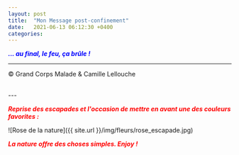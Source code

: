 ```yaml
---
layout: post
title:  "Mon Message post-confinement"
date:   2021-06-13 06:12:30 +0400
categories: 
---
```



<span style="color: blue">***... au final, le feu, ça brûle !***</span>
<br/>


---
&copy;  Grand Corps Malade & Camille Lellouche

<br>
---


<span style="color: red">***Reprise des escapades et l'occasion de mettre en avant une des couleurs favorites :***</span>


![Rose de la nature]({{ site.url }}/img/fleurs/rose_escapade.jpg)

<span style="color: red">***La nature offre des choses simples. Enjoy !***</span>